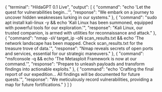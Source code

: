 {
  "terminal": "HildaGPT 0.1 Live",
  "output": [
    {
      "command": "echo 'Let the quest for vulnerabilities begin...'",
      "response": "We embark on a journey to uncover hidden weaknesses lurking in our systems."
    },
    {
      "command": "sudo apt install kali-linux -y && echo 'Kali Linux has been summoned, equipped with powerful tools for our exploration.'",
      "response": "Kali Linux, our trusted companion, is armed with utilities for reconnaissance and attack."
    },
    {
      "command": "nmap -sV target_ip -oN scan_results.txt && echo 'The network landscape has been mapped. Check scan_results.txt for the treasure trove of data.'",
      "response": "Nmap reveals secrets of open ports and services, essential for our strategic maneuvers."
    },
    {
      "command": "msfconsole -q && echo 'The Metasploit Framework is now at our command.'",
      "response": "Prepare to unleash payloads and transform findings into actionable exploits."
    },
    {
      "command": "echo 'Crafting the final report of our expedition... All findings will be documented for future quests.'",
      "response": "We meticulously record vulnerabilities, providing a map for future fortifications."
    }
  ]
}
